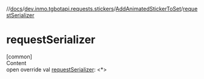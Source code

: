 //[docs](../../../index.md)/[dev.inmo.tgbotapi.requests.stickers](../index.md)/[AddAnimatedStickerToSet](index.md)/[requestSerializer](request-serializer.md)



# requestSerializer  
[common]  
Content  
open override val [requestSerializer](request-serializer.md): <*>  



